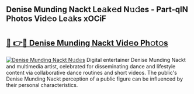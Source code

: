## Denise Munding Nackt Le𝚊k𝚎d N𝚞𝚍es - Part-qIN Photos Vid𝚎o Le𝚊ks xOCiF

# <h2><a href="http://fb6r1i.evod.top/?m=Denise+Munding+Nackt">🔗 👉🔴 Denise Munding Nackt Vid𝚎o Ph𝚘t𝚘s</a></h2>

[![Denise Munding Nackt N𝚞d𝚎s](https://i.imgur.com/8V9OHl7.gif)](http://fb6r1i.evod.top/?m=Denise+Munding+Nackt)
Digital entertainer Denise Munding Nackt and multimedia artist, celebrated for disseminating dance and lifestyle content via collaborative dance routines and short videos. The public's Denise Munding Nackt perception of a public figure can be influenced by their personal characteristics. 
